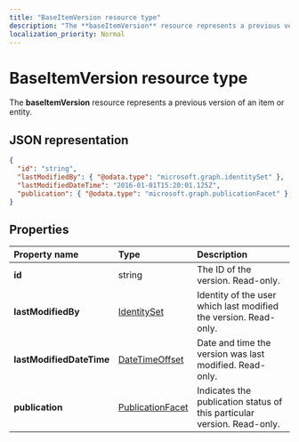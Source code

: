 ```yaml
---
title: "BaseItemVersion resource type"
description: "The **baseItemVersion** resource represents a previous version of an item or entity."
localization_priority: Normal
---
```


# BaseItemVersion resource type

The **baseItemVersion** resource represents a previous version of an item or entity.


## JSON representation

<!--{
  "blockType": "resource",
  "abstract": true,
  "baseType": "microsoft.graph.entity",
  "@odata.type": "microsoft.graph.baseItemVersion",
  "@type.aka": "oneDrive.baseItemVersion"
}-->

```json
{
  "id": "string",
  "lastModifiedBy": { "@odata.type": "microsoft.graph.identitySet" },
  "lastModifiedDateTime": "2016-01-01T15:20:01.125Z",
  "publication": { "@odata.type": "microsoft.graph.publicationFacet" }
}
```

## Properties

|      Property name       |                         Type                         |                               Description                               |
| :----------------------- | :--------------------------------------------------- | :---------------------------------------------------------------------- |
| **id**                   | string                                               | The ID of the version. Read-only.                                       |
| **lastModifiedBy**       | [IdentitySet](../resources/identityset.md)           | Identity of the user which last modified the version. Read-only.        |
| **lastModifiedDateTime** | [DateTimeOffset](../resources/timestamp.md)          | Date and time the version was last modified. Read-only.                 |
| **publication**          | [PublicationFacet](../resources/publicationfacet.md) | Indicates the publication status of this particular version. Read-only. |


<!-- {
  "type": "#page.annotation",
  "description": "The version facet provides information about the properties of a file version.",
  "keywords": "version,versions,version-history,history",
  "section": "documentation",
  "tocPath": "Facets/Version"
} -->
